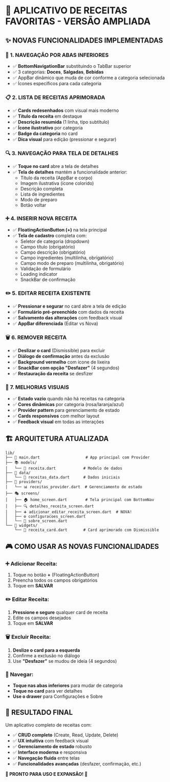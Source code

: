 # 🚀 **APLICATIVO DE RECEITAS FAVORITAS - VERSÃO AMPLIADA**

## ✨ **NOVAS FUNCIONALIDADES IMPLEMENTADAS**

### 🎯 **1. NAVEGAÇÃO POR ABAS INFERIORES**
- ✅ **BottomNavigationBar** substituindo o TabBar superior
- ✅ 3 categorias: **Doces**, **Salgadas**, **Bebidas**
- ✅ AppBar dinâmico que muda de cor conforme a categoria selecionada
- ✅ Ícones específicos para cada categoria

### 📋 **2. LISTA DE RECEITAS APRIMORADA**
- ✅ **Cards redesenhados** com visual mais moderno
- ✅ **Título da receita** em destaque
- ✅ **Descrição resumida** (1 linha, tipo subtítulo)
- ✅ **Ícone ilustrativo** por categoria
- ✅ **Badge da categoria** no card
- ✅ **Dica visual** para edição (pressionar e segurar)

### 🔍 **3. NAVEGAÇÃO PARA TELA DE DETALHES**
- ✅ **Toque no card** abre a tela de detalhes
- ✅ **Tela de detalhes** mantém a funcionalidade anterior:
  - Título da receita (AppBar e corpo)
  - Imagem ilustrativa (ícone colorido)
  - Descrição completa
  - Lista de ingredientes
  - Modo de preparo
  - Botão voltar

### ➕ **4. INSERIR NOVA RECEITA**
- ✅ **FloatingActionButton (+)** na tela principal
- ✅ **Tela de cadastro** completa com:
  - Seletor de categoria (dropdown)
  - Campo título (obrigatório)
  - Campo descrição (obrigatório)
  - Campo ingredientes (multilinha, obrigatório)
  - Campo modo de preparo (multilinha, obrigatório)
  - Validação de formulário
  - Loading indicator
  - SnackBar de confirmação

### ✏️ **5. EDITAR RECEITA EXISTENTE**
- ✅ **Pressionar e segurar** no card abre a tela de edição
- ✅ **Formulário pré-preenchido** com dados da receita
- ✅ **Salvamento das alterações** com feedback visual
- ✅ **AppBar diferenciada** (Editar vs Nova)

### 🗑️ **6. REMOVER RECEITA**
- ✅ **Deslizar o card** (Dismissible) para excluir
- ✅ **Diálogo de confirmação** antes da exclusão
- ✅ **Background vermelho** com ícone de lixeira
- ✅ **SnackBar com opção "Desfazer"** (4 segundos)
- ✅ **Restauração da receita** se desfizer

### 🎨 **7. MELHORIAS VISUAIS**
- ✅ **Estado vazio** quando não há receitas na categoria
- ✅ **Cores dinâmicas** por categoria (rosa/laranja/azul)
- ✅ **Provider pattern** para gerenciamento de estado
- ✅ **Cards responsivos** com melhor layout
- ✅ **Feedback visual** em todas as interações

## 🏗️ **ARQUITETURA ATUALIZADA**

```
lib/
├── 👑 main.dart                    # App principal com Provider
├── 📚 models/
│   └── 📜 receita.dart            # Modelo de dados
├── 🏪 data/
│   └── 🍯 receitas_data.dart      # Dados iniciais
├── 🔄 providers/
│   └── 📊 receitas_provider.dart  # Gerenciamento de estado
├── 🎭 screens/
│   ├── 🏠 home_screen.dart        # Tela principal com BottomNav
│   ├── 🔍 detalhes_receita_screen.dart
│   ├── ➕ adicionar_editar_receita_screen.dart  # NOVA!
│   ├── ⚙️ configuracoes_screen.dart
│   └── 📖 sobre_screen.dart
└── 🧱 widgets/
    └── 🎴 receita_card.dart       # Card aprimorado com Dismissible
```

## 🎮 **COMO USAR AS NOVAS FUNCIONALIDADES**

### ➕ **Adicionar Receita:**
1. Toque no botão **+** (FloatingActionButton)
2. Preencha todos os campos obrigatórios
3. Toque em **SALVAR**

### ✏️ **Editar Receita:**
1. **Pressione e segure** qualquer card de receita
2. Edite os campos desejados
3. Toque em **SALVAR**

### 🗑️ **Excluir Receita:**
1. **Deslize o card para a esquerda**
2. Confirme a exclusão no diálogo
3. Use **"Desfazer"** se mudou de ideia (4 segundos)

### 🎯 **Navegar:**
- **Toque nas abas inferiores** para mudar de categoria
- **Toque no card** para ver detalhes
- **Use o drawer** para Configurações e Sobre

## 🎉 **RESULTADO FINAL**

Um aplicativo completo de receitas com:
- ✅ **CRUD completo** (Create, Read, Update, Delete)
- ✅ **UX intuitiva** com feedback visual
- ✅ **Gerenciamento de estado** robusto
- ✅ **Interface moderna** e responsiva
- ✅ **Navegação fluida** entre telas
- ✅ **Funcionalidades avançadas** (desfazer, confirmação, etc.)

**🚀 PRONTO PARA USO E EXPANSÃO! 🚀**